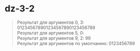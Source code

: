 # dz-3-2



>  
>  Результат для аргументов 0, 3: 012345678901234567890123456789  
>  Результат для аргументов 5, 0:   
>  Результат для аргументов 9, 2: 99  
>  Результат для аргументов по умолчанию: 0123456789  
>  
